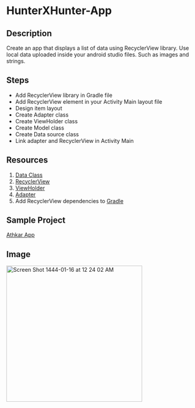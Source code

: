 # HunterXHunter-App


## Description 
Create an app that displays a list of data using RecyclerView library. Use local data uploaded inside your android studio files. Such as images and strings.


## Steps 
- Add RecyclerView library in Gradle file 
- Add RecyclerView element in your Activity Main layout file 
- Design item layout 
- Create Adapter class 
- Create ViewHolder class 
- Create Model class
- Create Data source class 
- Link adapter and RecyclerView in Activity Main


## Resources 
1. [Data Class](https://kotlinlang.org/docs/data-classes.html)
2. [RecyclerView](https://developer.android.com/guide/topics/ui/layout/recyclerview)
3. [ViewHolder](https://developer.android.com/reference/androidx/recyclerview/widget/RecyclerView.ViewHolder)
4. [Adapter](https://developer.android.com/reference/androidx/recyclerview/widget/RecyclerView.Adapter)
5. Add RecyclerView dependencies to [Gradle](https://developer.android.com/jetpack/androidx/releases/recyclerview#groovy)


## Sample Project  
[Athkar App](https://github.com/shaima-alghamdi-tuwaiq/Athkar-App)

## Image
<img width="355" alt="Screen Shot 1444-01-16 at 12 24 02 AM" src="https://user-images.githubusercontent.com/83320125/184511228-326dc8e3-0c64-4656-8fb0-4272152f1c9d.png">
